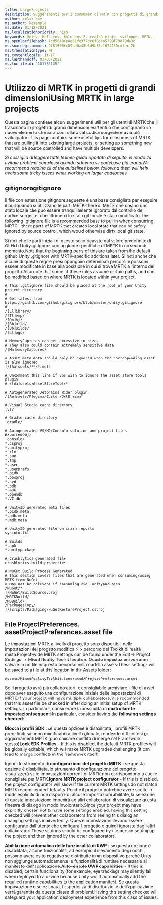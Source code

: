 ```yaml
---
title: LargeProjects
description: Suggerimenti per i consumer di MRTK con progetti di grandi dimensioni.
author: polar-kev
ms.author: kesemple
ms.date: 01/12/2021
ms.localizationpriority: high
keywords: Unity, HoloLens, HoloLens 2, realtà mista, sviluppo, MRTK,
ms.openlocfilehash: 7cd5648de4e61fe977dc6f0eea5799f79d79da3c
ms.sourcegitcommit: 97815006c09be0a43b3d9b33c1674150cdfecf2b
ms.translationtype: MT
ms.contentlocale: it-IT
ms.lasthandoff: 03/03/2021
ms.locfileid: "101782135"
---
```

# <a name="using-mrtk-in-large-projects"></a><span data-ttu-id="4c0b8-104">Utilizzo di MRTK in progetti di grandi dimensioni</span><span class="sxs-lookup"><span data-stu-id="4c0b8-104">Using MRTK in large projects</span></span>

<span data-ttu-id="4c0b8-105">Questa pagina contiene alcuni suggerimenti utili per gli utenti di MRTK che li trascinano in progetti di grandi dimensioni esistenti o che configurano un nuovo elemento che sarà controllato dal codice sorgente e avrà più sviluppatori.</span><span class="sxs-lookup"><span data-stu-id="4c0b8-105">This page contains some useful tips for consumers of MRTK that are pulling it into existing large projects, or setting up something new that will be source controlled and have multiple developers.</span></span>

<span data-ttu-id="4c0b8-106">*Si consiglia di leggere tutte le linee guida riportate di seguito, in modo da evitare problemi complessi quando si lavora su codebase più grandi*</span><span class="sxs-lookup"><span data-stu-id="4c0b8-106">*We recommend reading all of the guidelines below, following them will help avoid some tricky issues when working on larger codebases*</span></span>

## <a name="gitignore"></a><span data-ttu-id="4c0b8-107">gitignore</span><span class="sxs-lookup"><span data-stu-id="4c0b8-107">gitignore</span></span>

<span data-ttu-id="4c0b8-108">Il file con estensione gitignore seguente è una base consigliata per eseguire il pull quando si utilizzano le parti MRTK-there di MRTK che creano uno stato locale che può essere tranquillamente ignorato dal controllo del codice sorgente, che altrimenti lo stato git locale è stato modificato.</span><span class="sxs-lookup"><span data-stu-id="4c0b8-108">The following .gitignore file is a recommended base to pull in when consuming MRTK - there parts of MRTK that creates local state that can be safely ignored by source control, which would otherwise dirty local git state.</span></span>

<span data-ttu-id="4c0b8-109">Si noti che le parti iniziali di questo sono ricavate dal valore predefinito di GitHub Unity. gitignore con aggiunte specifiche di MRTK in un secondo momento.</span><span class="sxs-lookup"><span data-stu-id="4c0b8-109">Note that the beginning parts of this are taken from the default github Unity .gitignore with MRTK-specific additions later.</span></span> <span data-ttu-id="4c0b8-110">Si noti anche che alcune di queste regole presuppongono determinati percorsi e possono essere modificate in base alla posizione in cui si trova MRTK all'interno del progetto.</span><span class="sxs-lookup"><span data-stu-id="4c0b8-110">Also note that some of these rules assume certain paths, and can be modified based on where MRTK is located within your project.</span></span>

```
# This .gitignore file should be placed at the root of your Unity project directory
#
# Get latest from https://github.com/github/gitignore/blob/master/Unity.gitignore
#
/[Ll]ibrary/
/[Tt]emp/
/[Oo]bj/
/[Bb]uild/
/[Bb]uilds/
/[Ll]ogs/

# MemoryCaptures can get excessive in size.
# They also could contain extremely sensitive data
/[Mm]emoryCaptures/

# Asset meta data should only be ignored when the corresponding asset is also ignored
!/[Aa]ssets/**/*.meta

# Uncomment this line if you wish to ignore the asset store tools plugin
# /[Aa]ssets/AssetStoreTools*

# Autogenerated Jetbrains Rider plugin
/[Aa]ssets/Plugins/Editor/JetBrains*

# Visual Studio cache directory
.vs/

# Gradle cache directory
.gradle/

# Autogenerated VS/MD/Consulo solution and project files
ExportedObj/
.consulo/
*.csproj
*.unityproj
*.sln
*.suo
*.tmp
*.user
*.userprefs
*.pidb
*.booproj
*.svd
*.pdb
*.mdb
*.opendb
*.VC.db

# Unity3D generated meta files
*.pidb.meta
*.pdb.meta
*.mdb.meta

# Unity3D generated file on crash reports
sysinfo.txt

# Builds
*.apk
*.unitypackage

# Crashlytics generated file
crashlytics-build.properties

# NuGet Build Process Generated
# This section covers files that are generated when consuming/using MRTK from NuGet
# May not be relevant if consuming via .unitypackages
/NuGet/*
!/NuGet/BuildSource.proj
/MRTKBuild/
/MSBuild/
/PackagesCopy/
!/scripts/Packaging/NuGetRestoreProject.csproj
```

## <a name="projectpreferencesasset-file"></a><span data-ttu-id="4c0b8-111">File ProjectPreferences. asset</span><span class="sxs-lookup"><span data-stu-id="4c0b8-111">ProjectPreferences.asset file</span></span>

<span data-ttu-id="4c0b8-112">Le impostazioni MRTK a livello di progetto sono disponibili nelle impostazioni del progetto modifica > > percorso del Toolkit di realtà mista.</span><span class="sxs-lookup"><span data-stu-id="4c0b8-112">Project-wide MRTK settings can be found under the Edit -> Project Settings -> Mixed Reality Toolkit location.</span></span> <span data-ttu-id="4c0b8-113">Queste impostazioni verranno salvate in un file in questo percorso nella cartella assets:</span><span class="sxs-lookup"><span data-stu-id="4c0b8-113">These settings will be saved to a file at this location in the Assets folder:</span></span>

```
Assets/MixedRealityToolkit.Generated/ProjectPreferences.asset
```

<span data-ttu-id="4c0b8-114">Se il progetto avrà più collaboratori, è consigliabile archiviare il file di asset dopo aver eseguito una configurazione iniziale delle impostazioni di MRTK.</span><span class="sxs-lookup"><span data-stu-id="4c0b8-114">If your project will have multiple collaborators, it is recommended that this asset file be checked in after doing an initial setup of MRTK settings.</span></span> <span data-ttu-id="4c0b8-115">In particolare, considerare la possibilità di **controllare le impostazioni seguenti**:</span><span class="sxs-lookup"><span data-stu-id="4c0b8-115">In particular, consider having the **following settings checked**:</span></span>

<span data-ttu-id="4c0b8-116">**Blocca i profili SDK** : se questa opzione è disabilitata, i profili MRTK predefiniti saranno modificabili a livello globale, rendendo difficoltosi gli aggiornamenti MRTK (può causare conflitti di merge nel Framework stesso)</span><span class="sxs-lookup"><span data-stu-id="4c0b8-116">**Lock SDK Profiles** - If this is disabled, the default MRTK profiles will be globally editable, which will make MRTK upgrades challenging (it can lead to merge conflicts in the framework itself)</span></span>

<span data-ttu-id="4c0b8-117">Ignora lo strumento di **configurazione del progetto MRTK** : se questa opzione è disabilitata, lo strumento di configurazione del progetto visualizzerà se le impostazioni correnti di MRTK non corrispondono a quelle consigliate per MRTK.</span><span class="sxs-lookup"><span data-stu-id="4c0b8-117">**Ignore MRTK project configurator** - If this is disabled, the project configurator will show if the current MRTK settings do not match MRTK recommended defaults.</span></span> <span data-ttu-id="4c0b8-118">Poiché il progetto potrebbe avere scelto in modo esplicito di non disporre di alcune impostazioni abilitate, la selezione di questa impostazione impedirà ad altri collaboratori di visualizzare questa finestra di dialogo in modo involontario.</span><span class="sxs-lookup"><span data-stu-id="4c0b8-118">Since your project may have explicitly chosen not to have some settings enabled, having this setting checked will prevent other collaborators from seeing this dialog an changing settings inadvertently.</span></span> <span data-ttu-id="4c0b8-119">Queste impostazioni devono essere configurate dall'utente che configura il progetto e quindi ignorate dagli altri collaboratori.</span><span class="sxs-lookup"><span data-stu-id="4c0b8-119">These settings should be configured by the person setting up the project and then ignored by the other collaborators.</span></span>

<span data-ttu-id="4c0b8-120">**Abilitazione automatica delle funzionalità di UWP** : se questa opzione è disabilitata, alcune funzionalità, ad esempio il rilevamento degli occhi, possono avere esito negativo se distribuite in un dispositivo perché Unity non aggiunge automaticamente le funzionalità di runtime necessarie al manifesto dell'applicazione.</span><span class="sxs-lookup"><span data-stu-id="4c0b8-120">**Auto-enable UWP capabilities** - If this is disabled, certain functionality (for example, eye tracking) may silently fail when deployed to a device because Unity won't automatically add the required runtime capabilities to the application manifest.</span></span> <span data-ttu-id="4c0b8-121">Se questa impostazione è selezionata, l'esperienza di distribuzione dell'applicazione verrà garantita da questa classe di problemi.</span><span class="sxs-lookup"><span data-stu-id="4c0b8-121">Having this setting checked will safeguard your application deployment experience from this class of issues.</span></span>
